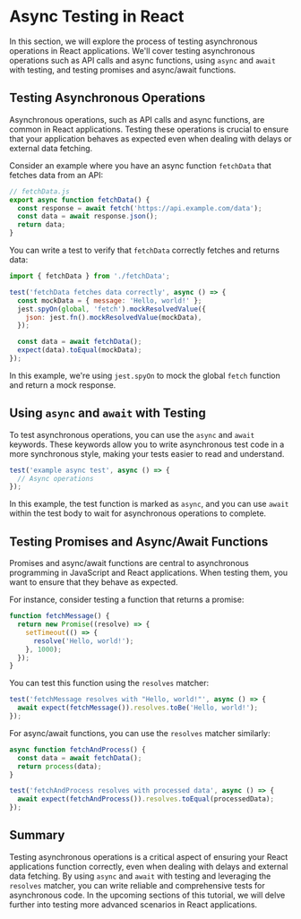 # Async Testing in React

In this section, we will explore the process of testing asynchronous operations in React applications. We'll cover testing asynchronous operations such as API calls and async functions, using `async` and `await` with testing, and testing promises and async/await functions.

## Testing Asynchronous Operations

Asynchronous operations, such as API calls and async functions, are common in React applications. Testing these operations is crucial to ensure that your application behaves as expected even when dealing with delays or external data fetching.

Consider an example where you have an async function `fetchData` that fetches data from an API:

```javascript
// fetchData.js
export async function fetchData() {
  const response = await fetch('https://api.example.com/data');
  const data = await response.json();
  return data;
}
```

You can write a test to verify that `fetchData` correctly fetches and returns data:

```javascript
import { fetchData } from './fetchData';

test('fetchData fetches data correctly', async () => {
  const mockData = { message: 'Hello, world!' };
  jest.spyOn(global, 'fetch').mockResolvedValue({
    json: jest.fn().mockResolvedValue(mockData),
  });

  const data = await fetchData();
  expect(data).toEqual(mockData);
});
```

In this example, we're using `jest.spyOn` to mock the global `fetch` function and return a mock response.

## Using `async` and `await` with Testing

To test asynchronous operations, you can use the `async` and `await` keywords. These keywords allow you to write asynchronous test code in a more synchronous style, making your tests easier to read and understand.

```javascript
test('example async test', async () => {
  // Async operations
});
```

In this example, the test function is marked as `async`, and you can use `await` within the test body to wait for asynchronous operations to complete.

## Testing Promises and Async/Await Functions

Promises and async/await functions are central to asynchronous programming in JavaScript and React applications. When testing them, you want to ensure that they behave as expected.

For instance, consider testing a function that returns a promise:

```javascript
function fetchMessage() {
  return new Promise((resolve) => {
    setTimeout(() => {
      resolve('Hello, world!');
    }, 1000);
  });
}
```

You can test this function using the `resolves` matcher:

```javascript
test('fetchMessage resolves with "Hello, world!"', async () => {
  await expect(fetchMessage()).resolves.toBe('Hello, world!');
});
```

For async/await functions, you can use the `resolves` matcher similarly:

```javascript
async function fetchAndProcess() {
  const data = await fetchData();
  return process(data);
}

test('fetchAndProcess resolves with processed data', async () => {
  await expect(fetchAndProcess()).resolves.toEqual(processedData);
});
```

## Summary

Testing asynchronous operations is a critical aspect of ensuring your React applications function correctly, even when dealing with delays and external data fetching. By using `async` and `await` with testing and leveraging the `resolves` matcher, you can write reliable and comprehensive tests for asynchronous code. In the upcoming sections of this tutorial, we will delve further into testing more advanced scenarios in React applications.